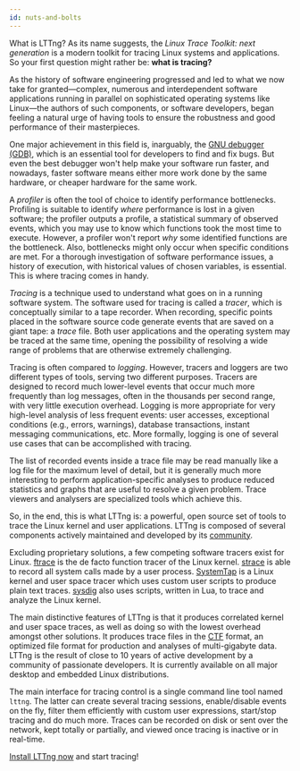 ```yaml
---
id: nuts-and-bolts
---
```


What is LTTng? As its name suggests, the
_Linux Trace Toolkit: next generation_ is a modern toolkit for
tracing Linux systems and applications. So your first question might
rather be: **what is tracing?**

As the history of software engineering progressed and led to what
we now take for granted&mdash;complex, numerous and
interdependent software applications running in parallel on
sophisticated operating systems like Linux&mdash;the authors of such
components, or software developers, began feeling a natural
urge of having tools to ensure the robustness and good performance
of their masterpieces.

One major achievement in this field is, inarguably, the
<a href="https://www.gnu.org/software/gdb/" class="ext">GNU debugger
(GDB)</a>, which is an essential tool for developers to find and fix
bugs. But even the best debugger won't help make your software run
faster, and nowadays, faster software means either more work done by
the same hardware, or cheaper hardware for the same work.

A _profiler_ is often the tool of choice to identify performance
bottlenecks. Profiling is suitable to identify _where_ performance is
lost in a given software; the profiler outputs a profile, a
statistical summary of observed events, which you may use to know
which functions took the most time to execute. However, a profiler
won't report _why_ some identified functions are the bottleneck.
Also, bottlenecks might only occur when specific conditions are met.
For a thorough investigation of software performance issues, a history
of execution, with historical values of chosen variables, is
essential. This is where tracing comes in handy.

_Tracing_ is a technique used to understand what goes on in a running
software system. The software used for tracing is called a _tracer_,
which is conceptually similar to a tape recorder. When recording,
specific points placed in the software source code generate events
that are saved on a giant tape: a _trace_ file. Both user applications
and the operating system may be traced at the same time, opening the
possibility of resolving a wide range of problems that are otherwise
extremely challenging.

Tracing is often compared to _logging_. However, tracers and loggers
are two different types of tools, serving two different purposes. Tracers are
designed to record much lower-level events that occur much more
frequently than log messages, often in the thousands per second range,
with very little execution overhead. Logging is more appropriate for
very high-level analysis of less frequent events: user accesses,
exceptional conditions (e.g., errors, warnings), database
transactions, instant messaging communications, etc. More formally,
logging is one of several use cases that can be accomplished with
tracing.

The list of recorded events inside a trace file may be read manually
like a log file for the maximum level of detail, but it is generally
much more interesting to perform application-specific analyses to
produce reduced statistics and graphs that are useful to resolve a
given problem. Trace viewers and analysers are specialized tools which
achieve this.

So, in the end, this is what LTTng is: a powerful, open source set of
tools to trace the Linux kernel and user applications. LTTng is
composed of several components actively maintained and developed by
its <a href="/community/#where" class="ext">community</a>.

Excluding proprietary solutions, a few competing software tracers
exist for Linux.
<a href="https://www.kernel.org/doc/Documentation/trace/ftrace.txt" class="ext">ftrace</a>
is the de facto function tracer of the Linux kernel.
<a href="http://linux.die.net/man/1/strace" class="ext">strace</a>
is able to record all system calls made by a user process.
<a href="https://sourceware.org/systemtap/" class="ext">SystemTap</a>
is a Linux kernel and user space tracer which uses custom user scripts
to produce plain text traces.
<a href="http://www.sysdig.org/" class="ext">sysdig</a>
also uses scripts, written in Lua, to trace and analyze the Linux
kernel.

The main distinctive features of LTTng is that it produces correlated
kernel and user space traces, as well as doing so with the lowest
overhead amongst other solutions.  It produces trace files in the
<a href="http://www.efficios.com/ctf" class="ext"><abbr title="Common Trace Format">CTF</abbr></a>
format, an optimized file format for production and analyses of
multi-gigabyte data. LTTng is the result of close to 10 years of
active development by a community of passionate developers. It is
currently available on all major desktop and embedded Linux
distributions.

The main interface for tracing control is a single command line tool
named `lttng`. The latter can create several tracing sessions,
enable/disable events on the fly, filter them efficiently with custom
user expressions, start/stop tracing and do much more. Traces can be
recorded on disk or sent over the network, kept totally or partially,
and viewed once tracing is inactive or in real-time.

[Install LTTng now](#doc-installing-lttng) and start tracing!
